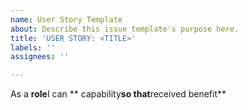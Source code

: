 ```yaml
---
name: User Story Template
about: Describe this issue template's purpose here.
title: 'USER STORY: <TITLE>'
labels: ''
assignees: ''

---
```


As a **role**I can ** capability**so that**received benefit**
